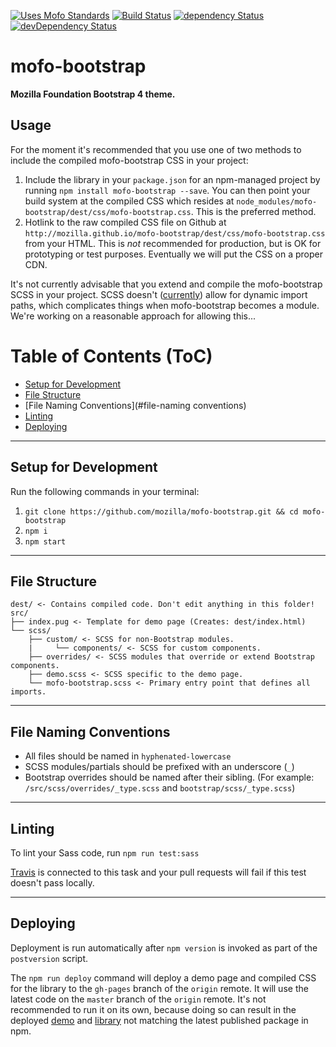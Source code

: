 [![Uses Mofo Standards](https://MozillaFoundation.github.io/mofo-standards/badge.svg)](https://github.com/MozillaFoundation/mofo-standards)
[![Build Status](https://travis-ci.org/mozilla/mofo-bootstrap.svg?branch=master)](https://travis-ci.org/mozilla/mofo-bootstrap)
[![dependency Status](https://img.shields.io/david/mozilla/mofo-bootstrap.svg)](https://david-dm.org/mozilla/mofo-bootstrap#info=dependencies)
[![devDependency Status](https://img.shields.io/david/dev/mozilla/mofo-bootstrap.svg)](https://david-dm.org/mozilla/mofo-bootstrap#info=devDependencies)

# mofo-bootstrap

**Mozilla Foundation Bootstrap 4 theme.**

## Usage

For the moment it's recommended that you use one of two methods to include the compiled mofo-bootstrap CSS in your project:

1. Include the library in your `package.json` for an npm-managed project by running `npm install mofo-bootstrap --save`. You can then point your build system at the compiled CSS which resides at `node_modules/mofo-bootstrap/dest/css/mofo-bootstrap.css`. This is the preferred method.
2. Hotlink to the raw compiled CSS file on Github at `http://mozilla.github.io/mofo-bootstrap/dest/css/mofo-bootstrap.css` from your HTML. This is *not* recommended for production, but is OK for prototyping or test purposes. Eventually we will put the CSS on a proper CDN.

It's not currently advisable that you extend and compile the mofo-bootstrap SCSS in your project. SCSS doesn't ([currently](https://github.com/sass/sass/issues/739)) allow for dynamic import paths, which complicates things when mofo-bootstrap becomes a module. We're working on a reasonable approach for allowing this...

Table of Contents (ToC)
=======================

* [Setup for Development](#setup-for-development)
* [File Structure](#file-structure)
* [File Naming Conventions](#file-naming conventions)
* [Linting](#linting)
* [Deploying](#deploying)

---

## Setup for Development

Run the following commands in your terminal:

1. `git clone https://github.com/mozilla/mofo-bootstrap.git && cd mofo-bootstrap`
2. `npm i`
3. `npm start`

---

## File Structure

```
dest/ <- Contains compiled code. Don't edit anything in this folder!
src/
├── index.pug <- Template for demo page (Creates: dest/index.html)
└── scss/
    ├── custom/ <- SCSS for non-Bootstrap modules.
    |     └── components/ <- SCSS for custom components.
    ├── overrides/ <- SCSS modules that override or extend Bootstrap components.
    ├── demo.scss <- SCSS specific to the demo page.
    └── mofo-bootstrap.scss <- Primary entry point that defines all imports.
```

---

## File Naming Conventions

- All files should be named in `hyphenated-lowercase`
- SCSS modules/partials should be prefixed with an underscore (`_`)
- Bootstrap overrides should be named after their sibling. (For example: `/src/scss/overrides/_type.scss` and `bootstrap/scss/_type.scss`)

---

## Linting

To lint your Sass code, run `npm run test:sass`

[Travis](https://travis-ci.org/mozilla/mofo-bootstrap) is connected to this task and your pull requests will fail if this test doesn't pass locally.

---

## Deploying

Deployment is run automatically after `npm version` is invoked as part of the `postversion` script.

The `npm run deploy` command will deploy a demo page and compiled CSS for the library to the `gh-pages` branch of the `origin` remote. It will use the latest code on the `master` branch of the `origin` remote. It's not recommended to run it on its own, because doing so can result in the deployed [demo](https://mozilla.github.io/mofo-bootstrap/demo/) and [library](https://mozilla.github.io/mofo-bootstrap/dest/css/mofo-bootstrap.css) not matching the latest published package in npm.
